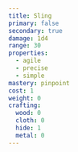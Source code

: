 ```yaml
---
title: Sling
primary: false
secondary: true
damage: 1d4
range: 30
properties:
  - agile
  - precise
  - simple
mastery: pinpoint
cost: 1
weight: 0
crafting:
  wood: 0
  cloth: 0
  hide: 1
  metal: 0
---
```


